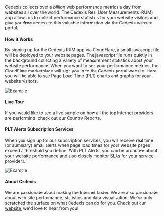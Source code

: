Cedexis collects over a <em>billion</em> web performance metrics a day from websites all over the world. The Cedexis Real User Measurements (RUM) app allows us to collect performance statistics for your website visitors and give you <strong>free</strong> access to this valuable information via the Cedexis website portal.

#### How it Works
By signing up for the Cedexis RUM app via CloudFlare, a small javascript file will be deployed to your website pages.  The javascript file runs quietly in the background collecting a variety of measurement statistics about your website performance.
When you want to see your performance metrics, the CloudFlare marketplace will sign you in to the Cedexis portal website.  Here you will be able to see Page Load Time (PLT) charts and graphs for your website visitors.

![Example](/images/apps/cedexis/plt-charts-example.png "Sample PLT Charts")

#### Live Tour
If you would like to see a live sample on how all the top Internet providers are performing, check out our [Country Reports](http://www.cedexis.com/reports/#?report=isp&country=US).

#### PLT Alerts Subscription Services
When you sign up for our subscription services, you will receive real time (or summary) email alerts when page load times for your website pages exceed a threshold you define.  With PLT Alerts, you can be proactive about your website performance and also closely monitor SLAs for your service providers.

![Example](/images/apps/cedexis/plt-alerts-example.png "Sample PLT Alerts")

#### About Cedexis
We are passionate about making the Internet faster.  We are also passionate about web site performance, statistics and data visualization.  We've only scratched the surface on what Cedexis can do for you.  Check out our [website](http://www.cedexis.com), we'd love to hear from you!

